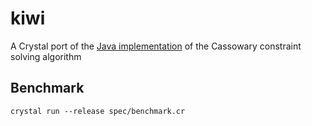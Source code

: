 # kiwi
A Crystal port of the [Java implementation](https://github.com/alexbirkett/kiwi-java) of the Cassowary constraint solving algorithm


## Benchmark

```crystal
crystal run --release spec/benchmark.cr
```